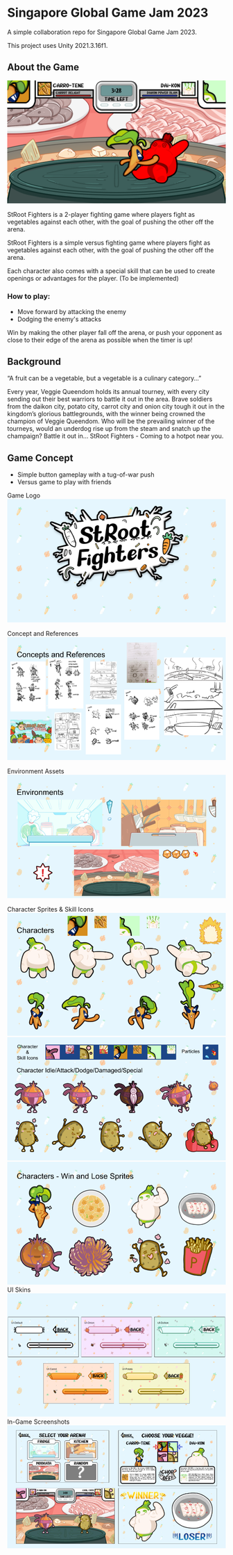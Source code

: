 # Singapore Global Game Jam 2023
A simple collaboration repo for Singapore Global Game Jam 2023.

This project uses Unity 2021.3.16f1.

## About the Game

![Gameplay Screenshot](doc/8.png)

StRoot Fighters is a 2-player fighting game where players fight as vegetables against each other, with the goal of pushing the other off the arena.

StRoot Fighters is a simple versus fighting game where players fight as vegetables against each other, with the goal of pushing the other off the arena.

Each character also comes with a special skill that can be used to create openings or advantages for the player. (To be implemented)

### How to play:
- Move forward by attacking the enemy
- Dodging the enemy's attacks

Win by making the other player fall off the arena, or push your opponent as close to their edge of the arena as possible when the timer is up!

## Background

“A fruit can be a vegetable, but a vegetable is a culinary category…”

Every year, Veggie Queendom holds its annual tourney, with every city sending out their best warriors to battle it out in the area. Brave soldiers from the daikon city, potato city, carrot city and onion city tough it out in the kingdom’s glorious battlegrounds, with the winner being crowned the champion of Veggie Queendom. Who will be the prevailing winner of the tourneys, would an underdog rise up from the steam and snatch up the champaign? Battle it out in… StRoot Fighters - Coming to a hotpot near you.

## Game Concept

- Simple button gameplay with a tug-of-war push
- Versus game to play with friends

Game Logo<br>
![Intro](doc/0.png)<br>

Concept and References<br>
![Concepts and References](doc/1.png)<br>

Environment Assets<br>
![Environments Assets](doc/2.png)<br>

Character Sprites & Skill Icons<br>
![Characters Sprites & Assets](doc/3.png)<br>
![Characters Sprites & Skill Icons](doc/4.png)<br>
![Characters Win and Lose Sprites](doc/5.png)<br>
UI Skins<br>
![UI Skins](doc/6.png)<br>
In-Game Screenshots<br>
![UI Skins](doc/7.png)